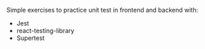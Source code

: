 Simple exercises to practice unit test in frontend and backend with:
- Jest
- react-testing-library
- Supertest
